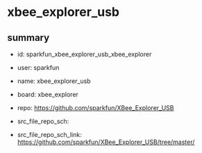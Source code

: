 # xbee_explorer_usb
 
## summary 
* id: sparkfun_xbee_explorer_usb_xbee_explorer
* user: sparkfun
* name: xbee_explorer_usb
* board: xbee_explorer
* repo: https://github.com/sparkfun/XBee_Explorer_USB



* src_file_repo_sch: 
* src_file_repo_sch_link: https://github.com/sparkfun/XBee_Explorer_USB/tree/master/






